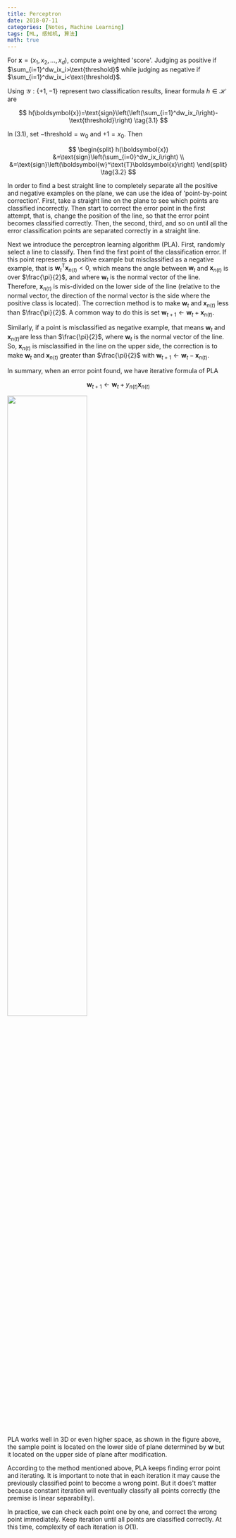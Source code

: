 ```yaml
---
title: Perceptron
date: 2018-07-11
categories: [Notes, Machine Learning]
tags: [ML, 感知机, 算法]
math: true
---
```


For $\boldsymbol{x}=(x_1,x_2,...,x_d)$, compute a weighted 'score'. Judging as positive if $\sum_{i=1}^dw_ix_i>\text{threshold}$ while judging as negative if $\sum_{i=1}^dw_ix_i<\text{threshold}$.

Using $\mathcal{Y}:\lbrace+1,-1\rbrace$ represent two classification results, linear formula $h\in\mathcal{H}$ are

$$
h(\boldsymbol{x})=\text{sign}\left(\left(\sum_{i=1}^dw_ix_i\right)-\text{threshold}\right) \tag{3.1}
$$

In $(3.1)$, set $-\text{threshold}=w_0$ and $+1=x_0$. Then

$$
\begin{split}
h(\boldsymbol{x})
&=\text{sign}\left(\sum_{i=0}^dw_ix_i\right) \\
&=\text{sign}\left(\boldsymbol{w}^\text{T}\boldsymbol{x}\right)
\end{split}
\tag{3.2}
$$

In order to find a best straight line to completely separate all the positive and negative examples on the plane, we can use the idea of 'point-by-point correction'. First, take a straight line on the plane to see which points are classified incorrectly. Then start to correct the error point in the first attempt, that is, change the position of the line, so that the error point becomes classified correctly. Then, the second, third, and so on until all the error classification points are separated correctly in a straight line.

Next we introduce the perceptron learning algorithm (PLA). First, randomly select a line to classify. Then find the first point of the classification error. If this point represents a positive example but misclassified as a negative example, that is $\boldsymbol w_t^\mathrm{T} \boldsymbol x_{n(t)} < 0$, which means the angle between $\boldsymbol w_t$ and $\boldsymbol x_{n(t)}$ is over $\frac{\pi}{2}$, and where $\boldsymbol w_t$ is the normal vector of the line. Therefore, $\boldsymbol x_{n(t)}$ is mis-divided on the lower side of the line (relative to the normal vector, the direction of the normal vector is the side where the positive class is located). The correction method is to make $\boldsymbol w_{t}$ and $\boldsymbol x_{n(t)}$ less than $\frac{\pi}{2}$. A common way to do this is set $\boldsymbol w_{t+1} \gets \boldsymbol w_t + \boldsymbol x_{n(t)}$.

Similarly, if a point is misclassified as negative example, that means $\boldsymbol w_t$ and $\boldsymbol x_{n(t)}$are less than $\frac{\pi}{2}$, where $\boldsymbol w_t$ is the normal vector of the line. So, $\boldsymbol x_{n(t)}$ is misclassified in the line on the upper side, the correction is to make $\boldsymbol w_t$ and $\boldsymbol x_{n(t)}$ greater than $\frac{\pi}{2}$ with $\boldsymbol w_{t+1} \gets \boldsymbol w_t-\boldsymbol x_{n(t)}$.

In summary, when an error point found, we have iterative formula of PLA

$$
\boldsymbol w_{t+1} \gets \boldsymbol w_t+y_{n(t)}\boldsymbol x_{n(t)} \tag{3.3}
$$

<img src='https://raw.githubusercontent.com/weirme/picme/main/2.png' width='60%'>

PLA works well in 3D or even higher space, as shown in the figure above, the sample point is located on the lower side of plane determined by $\boldsymbol w$ but it located on the upper side of plane after modification.

According to the method mentioned above, PLA keeps finding error point and iterating. It is important to note that in each iteration it may cause the previously classified point to become a wrong point. But it does't matter because constant iteration will eventually classify all points correctly (the premise is linear separability).

In practice, we can check each point one by one, and correct the wrong point immediately. Keep iteration until all points are classified correctly. At this time, complexity of each iteration is $O(1)$.